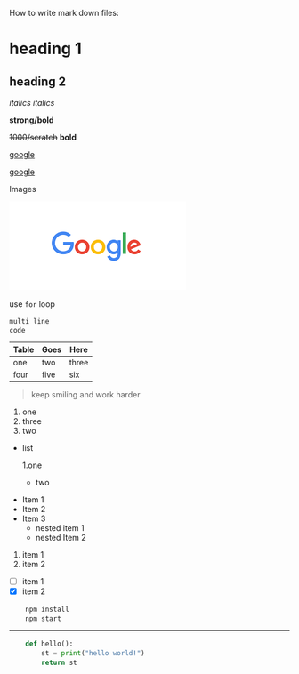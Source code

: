 How to write mark down files:
<!-- for headings -->
# heading 1
## heading 2

<!--for italics-->
_italics_
*italics*

<!--for strong-->
**strong/bold**

<!--to scratch the text-->
~~1000/scratch~~ **bold**

<!--links-->
[google](https://www.google.com)

[google](https://www.google.com "google")

<!--to provide images-->
Images

![google](google.png)


<!--to provide code-->
use `for` loop

<!--multi line code-->
```
multi line 
code
```

<!--for creating table-->

|Table |Goes |Here |
|--- |--- |--- |
|one |two |three|
|four |five |six |

<!--for quotes-->
>keep smiling and work harder

<!--points with numbering-->
1. one
2. three
1. two

<!--points with UL-->
- list

	1.one
	- two

* Item 1
* Item 2
* Item 3
	* nested item 1
	* nested Item 2
	
<!--OL-->
1. item 1
2. item 2

<!--check boxes-->
- [ ] item 1
- [x] item 2

<!--code stuff-->

```bash
	npm install
	npm start
```

---

```python
	def hello():
		st = print("hello world!")
		return st
```

